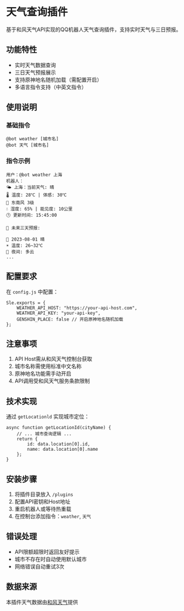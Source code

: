 # 天气查询插件

基于和风天气API实现的QQ机器人天气查询插件，支持实时天气与三日预报。

## 功能特性

- 实时天气数据查询
- 三日天气预报展示
- 支持原神地名随机加载（需配置开启）
- 多语言指令支持（中英文指令）

## 使用说明

### 基础指令
```
@bot weather [城市名]
@bot 天气 [城市名]
```

### 指令示例
```
用户：@bot weather 上海
机器人：
🌤️ 上海：当前天气: 晴
🌡️ 温度: 28℃ | 体感: 30℃
💨 东南风 3级
💧 湿度: 65% | 能见度: 10公里
🕒 更新时间: 15:45:00

📅 未来三天预报:

📌 2023-08-01 晴
☀️ 温度: 26~32℃
🌙 夜间: 多云
...
```

## 配置要求

在 `config.js` 中配置：
```
Sle.exports = {
    WEATHER_API_HOST: "https://your-api-host.com",
    WEATHER_API_KEY: "your-api-key",
    GENSHIN_PLACE: false // 开启原神地名随机加载
};
```

## 注意事项

1. API Host需从和风天气控制台获取
2. 城市名称需使用标准中文名称
3. 原神地名功能需手动开启
4. API调用受和风天气服务条款限制

## 技术实现

通过 `getLocationld` 实现城市定位：
```
async function getLocationId(cityName) {
    // ... 城市查询逻辑 ...
    return {
        id: data.location[0].id,
        name: data.location[0].name
    };
}
```

## 安装步骤

1. 将插件目录放入 `/plugins`
2. 配置API密钥和Host地址
3. 重启机器人或等待热重载
4. 在控制台添加指令：`weather`, `天气`

## 错误处理

- API限额超限时返回友好提示
- 城市不存在时自动使用默认城市
- 网络错误自动重试3次


## 数据来源
本插件天气数据由[和风天气](https://www.qweather.com)提供
        
